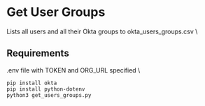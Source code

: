 # Get User Groups

Lists all users and all their Okta groups to okta_users_groups.csv \

## Requirements
.env file with TOKEN and ORG_URL specified \
```
pip install okta
pip install python-dotenv
python3 get_users_groups.py
```
